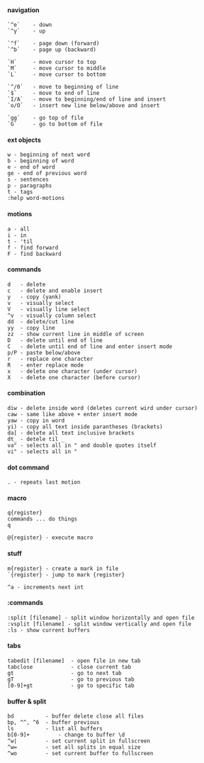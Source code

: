 #### navigation
	`^e`	- down
	`^y`	- up

	`^f`	- page down (forward)
	`^b`	- page up (backward)

	`H`		- move cursor to top
	`M`		- move cursor to middle
	`L`		- move cursor to bottom

	`^/0`	- move to beginning of line
	`$`		- move to end of line
	`I/A`	- move to beginning/end of line and insert
	`o/O`	- insert new line below/above and insert

	`gg`	- go top of file
	`G`		- go to bottom of file

#### ext objects
	w - beginning of next word
    b - beginning of word
	e - end of word
    ge - end of previous word
	s - sentences
	p - paragraphs
	t - tags
    :help word-motions

#### motions
	a - all
	i - in
	t - 'til
	f - find forward
	F - find backward

#### commands
	d   - delete
	c   - delete and enable insert
	y   - copy (yank)
	v   - visually select
	V   - visually line select
	^v  - visually column select
	dd  - delete/cut line
	yy  - copy line
	zz  - show current line in middle of screen
	D   - delete until end of line
	C   - delete until end of line and enter insert mode
	p/P - paste below/above
	r	- replace one character
	R	- enter replace mode
	x	- delete one character (under cursor)
	X	- delete one character (before cursor)

#### combination
	diw - delete inside word (deletes current wird under cursor)
	caw - same like above + enter insert mode
	yaw - copy in word
	yi) - copy all text inside parantheses (brackets)
	da[ - delete all text inclusive brackets
	dt_ - detele til _
	va" - selects all in " and double quotes itself
	vi" - selects all in "


#### dot command
	. - repeats last motion

#### macro
	q{register}
	commands ... do things
	q

	@{register} - execute macro


#### stuff
	m{register} - create a mark in file
	`{register} - jump to mark {register}

	^a - increments next int


#### :commands
	:split [filename] - split window horizontally and open file
	:vsplit [filename] - split window vertically and open file
	:ls - show current buffers

#### tabs
	tabedit [filename] 	- open file in new tab
	tabclose 		    - close current tab
    gt                  - go to next tab
    gT                  - go to previous tab
    [0-9]+gt            - go to specific tab
#### buffer & split
	bd 			- buffer delete close all files
	bp, ^^, ^6	- buffer previous
	ls			- list all buffers
	b[0-9]+			- change to buffer \d
	^w|			- set current split in fullscreen
	^w=			- set all splits in equal size
    ^wo         - set current buffer to fullscreen
